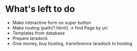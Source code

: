 # What's left to do
-   Make interactive form on super button
-   Make routing (path(?.html)) -> find Page by uri
-   Templates from database
-   Prepare laradock
-   Give money, buy hosting, transference laradock to hosting
